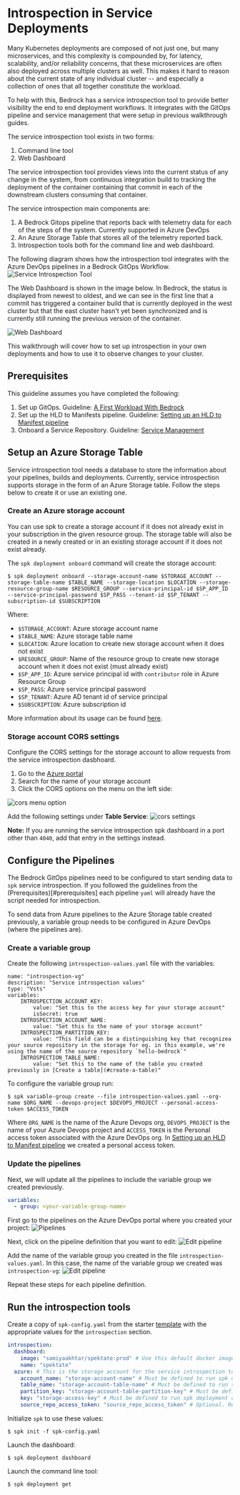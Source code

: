 # Introspection in Service Deployments

Many Kubernetes deployments are composed of not just one, but many microservices, and this complexity is compounded by, for latency, scalability, and/or reliability concerns, that these microservices are often also deployed across multiple clusters as well.  This makes it hard to reason about the current state of any individual cluster -- and especially a collection of ones that all together constitute the workload.

To help with this, Bedrock has a service introspection tool to provide better visibility the end to end deployment workflows. It integrates with the GitOps pipeline and service management that were setup in previous walkthrough guides.

The service introspection tool exists in two forms:
1. Command line tool
2. Web Dashboard

The service introspection tool provides views into the current status of any change in the system, from continuous integration build to tracking the deployment of the container containing that commit in each of the downstream clusters consuming that container.

The service introspection main components are:
1. A Bedrock Gitops pipeline that reports back with telemetry data for each of the steps of the system. Currently supported in Azure DevOps
2. An Azure Storage Table that stores all of the telemetry reported back.
3. Introspection tools both for the command line and web dashboard.

The following diagram shows how the introspection tool integrates with the Azure DevOps pipelines in a Bedrock GitOps Workflow.
![Service Introspection Tool](images/service-introspection-tool.png)

The Web Dashboard is shown in the image below. In Bedrock, the status is displayed from newest to oldest, and we can see in the first line that a commit has triggered a container build that is currently deployed in the west cluster but that the east cluster hasn't yet been synchronized and is currently still running the previous version of the container.

![Web Dashboard](images/service-introspection-dashboard.png)

This walkthrough will cover how to set up introspection in your own deployments and how to use it to observe changes to your cluster.

## Prerequisites
This guideline assumes you have completed the following:

1. Set up GitOps. Guideline: [A First Workload With Bedrock](./firstWorkload/README.md)
2. Set up the HLD to Manifests pipeline. Guideline: [Setting up an HLD to Manifest pipeline](hldToManifest.md)
3. Onboard a Service Repository. Guideline: [Service Management](services.md)


## Setup an Azure Storage Table
Service introspection tool needs a database to store the information about your
pipelines, builds and deployments. Currently, service introspection supports
storage in the form of an Azure Storage table. Follow the steps below to create
it or use an existing one.

### Create an Azure storage account
You can use spk to create a storage account if it does not already exist in your subscription in the given resource group.
The storage table will also be created in a newly created or in an existing storage account if it does not exist already.

The `spk deployment onboard` command will create the storage account:

```
$ spk deployment onboard --storage-account-name $STORAGE_ACCOUNT --storage-table-name $TABLE_NAME --storage-location $LOCATION --storage-resource-group-name $RESOURCE_GROUP --service-principal-id $SP_APP_ID --service-principal-password $SP_PASS --tenant-id $SP_TENANT --subscription-id $SUBSCRIPTION
```
Where:

- `$STORAGE_ACCOUNT`: Azure storage account name
- `$TABLE_NAME`: Azure storage table name
- `$LOCATION`: Azure location to create new storage account when it does not exist
- `$RESOURCE_GROUP`: Name of the resource group to create new storage account when it does not exist (must already exist)
- `$SP_APP_ID`: Azure service principal id with `contributor` role in Azure Resource Group
- `$SP_PASS`: Azure service principal password
- `$SP_TENANT`: Azure AD tenant id of service principal
- `$SUBSCRIPTION`: Azure subscription id

More information about its usage can be found [here](https://catalystcode.github.io/spk/commands/index.html#master@deployment_onboard).

### Storage account CORS settings

Configure the CORS settings for the storage account to allow requests from the
service introspection dasbhoard.

1. Go to the [Azure portal](https://portal.azure.com)
2. Search for the name of your storage account
3. Click the CORS options on the menu on the left side:

![cors menu option](./images/cors-menu.png)

Add the following settings under **Table Service**:
![cors settings](./images/cors-settings.png)

**Note:** If you are running the service introspection spk dashboard in a port
other than `4040`, add that entry in the settings instead.

## Configure the Pipelines
The Bedrock GitOps pipelines need to be configured to start sending data to
`spk` service introspection. If you followed the guidelines from the (Prerequisites)[#prerequisites] each pipeline `yaml` will already have the script needed for introspection.

To send data from Azure pipelines to the Azure Storage table created
previously, a variable group needs to be configured in Azure DevOps (where the
pipelines are).

### Create a variable group
Create the following `introspection-values.yaml` file with the variables:
```
name: "introspection-vg"
description: "Service introspection values"
type: "Vsts"
variables:
    INTROSPECTION_ACCOUNT_KEY:
        value: "Set this to the access key for your storage account"
        isSecret: true
    INTROSPECTION_ACCOUNT_NAME:
        value: "Set this to the name of your storage account"
    INTROSPECTION_PARTITION_KEY:
        value: "This field can be a distinguishing key that recognizea your source repository in the storage for eg. in this example, we're using the name of the source repository `hello-bedrock`"
    INTROSPECTION_TABLE_NAME:
        value: "Set this to the name of the table you created previously in [Create a table](#create-a-table)"
```

To configure the variable group run:

```
$ spk variable-group create --file introspection-values.yaml --org-name $ORG_NAME --devops-project $DEVOPS_PROJECT --personal-access-token $ACCESS_TOKEN
```

Where `ORG_NAME` is the name of the Azure Devops org, `DEVOPS_PROJECT` is the name of your Azure Devops project and `ACCESS_TOKEN` is the Personal access token associated with the Azure DevOps org. In [Setting up an HLD to Manifest pipeline](hldToManifestWalkthrough.md) we created a personal access token.

### Update the pipelines
Next, we will update all the pipelines to include the variable group we created previously.

```yaml
variables:
  - group: <your-variable-group-name>
```

First go to the pipelines on the Azure DevOps portal where you created your project:
![Pipelines](images/pipelines.png)

Next, click on the pipeline definition that you want to edit:
![Edit pipeline](images/pipelines-edit.png)

Add the name of the variable group you created in the file `introspection-values.yaml`. In this case, the name of the variable group we created was `introspection-vg`:
![Edit pipeline](images/pipelines-edit-save.png)

Repeat these steps for each pipeline definition.

## Run the introspection tools
Create a copy of `spk-config.yaml` from the starter
[template](./../spk-config.yaml) with the appropriate values for the
`introspection` section.

```yaml
introspection:
  dashboard:
    image: "samiyaakhtar/spektate:prod" # Use this default docker image unless you would like to use a custom one
    name: "spektate"
  azure: # This is the storage account for the service introspection tool.
    account_name: "storage-account-name" # Must be defined to run spk deployment commands
    table_name: "storage-account-table-name" # Must be defined to run spk deployment commands
    partition_key: "storage-account-table-partition-key" # Must be defined to run spk deployment commands
    key: "storage-access-key" # Must be defined to run spk deployment commands. Use ${env:INTROSPECTION_STORAGE_ACCESS_KEY} and set it in .env file
    source_repo_access_token: "source_repo_access_token" # Optional. Required only when source repository is private (in order to render the author column in dashboard)
```

Initialize `spk` to use these values:
```
$ spk init -f spk-config.yaml
```

Launch the dashboard:
```
$ spk deployment dashboard
```

Launch the command line tool:
```
$ spk deployment get
```
